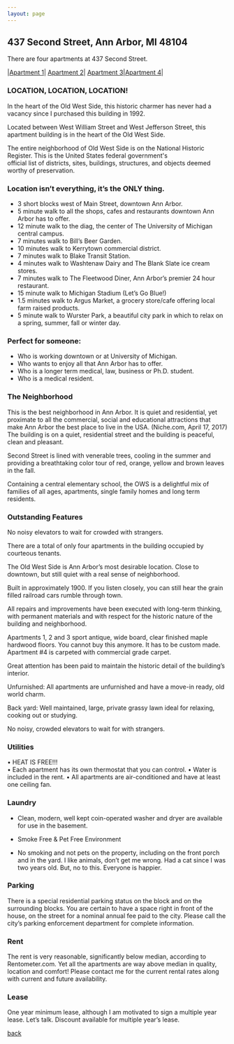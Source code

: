 ```yaml
---
layout: page
---
```


## 437 Second Street, Ann Arbor, MI  48104
There are four apartments at 437 Second Street.

|[Apartment 1](/properties/437secondapt1)| [Apartment 2](/properties/437secondapt2)| [Apartment 3](/properties/437secondapt3)|[Apartment 4](/properties/437secondapt4)|

### LOCATION, LOCATION, LOCATION!

In the heart of the Old West Side, this historic charmer has never had a vacancy since I purchased this building in 1992.

Located between West William Street and West Jefferson Street, this apartment building is in the heart of the Old West Side.

The entire neighborhood of Old West Side is on the National Historic Register. This is the United States federal government's official list of districts, sites, buildings, structures, and objects deemed worthy of preservation.

### Location isn’t everything, it’s the ONLY thing.

* 3 short blocks west of Main Street, downtown Ann Arbor.
* 5 minute walk to all the shops, cafes and restaurants downtown Ann Arbor has to offer.
* 12 minute walk to the diag, the center of The University of Michigan central campus. 
* 7 minutes walk to Bill’s Beer Garden.
* 10 minutes walk to Kerrytown commercial district.
* 7 minutes walk to Blake Transit Station.
* 4 minutes walk to Washtenaw Dairy and The Blank Slate ice cream stores.
* 7 minutes walk to The Fleetwood Diner, Ann Arbor’s premier 24 hour restaurant.
* 15 minute walk to Michigan Stadium (Let’s Go Blue!)
* 1.5 minutes walk to Argus Market, a grocery store/cafe offering local farm raised products.
* 5 minute walk to Wurster Park, a beautiful city park in which to relax on a spring, summer, fall or winter day.

### Perfect for someone:
* Who is working downtown or at University of Michigan.
* Who wants to enjoy all that Ann Arbor has to offer. 
* Who is a longer term medical, law, business or Ph.D. student.
* Who is a medical resident.

### The Neighborhood

This is the best neighborhood in Ann Arbor.  It is quiet and
residential, yet proximate to all the commercial, social and
educational attractions that make Ann Arbor the best place to live
in the USA.  (Niche.com, April 17, 2017) The building is on a
quiet, residential street and the building is peaceful, clean and
pleasant.

Second Street is lined with venerable trees, cooling in the summer
and providing a breathtaking color tour of red, orange, yellow and
brown leaves in the fall.

Containing a central elementary school, the OWS is a delightful mix
of families of all ages, apartments, single family homes and long
term residents.


### Outstanding Features

No noisy elevators to wait for crowded with strangers.

There are a total of only four apartments in the building occupied by courteous tenants.

The Old West Side is Ann Arbor’s most desirable location.  Close to downtown, but still quiet with a real sense of neighborhood.

Built in approximately 1900. If you listen closely, you can still hear the grain filled railroad cars rumble through town.

All repairs and improvements have been executed with long-term thinking, with permanent materials and with respect for the historic nature of the building and neighborhood.

Apartments 1, 2 and 3 sport antique, wide board, clear finished maple hardwood floors. You cannot buy this anymore.  It has to be custom made.  Apartment #4 is carpeted with commercial grade carpet.

Great attention has been paid to maintain the historic detail of the building’s interior.

Unfurnished: All apartments are unfurnished and have a move-in ready, old world charm.

Back yard: Well maintained, large, private grassy lawn ideal for relaxing, cooking out or studying.

No noisy, crowded elevators to wait for with strangers.


### Utilities

• HEAT IS FREE!!!  
• Each apartment has its own thermostat that you can control.
• Water is included in the rent.
• All apartments are air-conditioned and have at least one ceiling fan.


### Laundry 

* Clean, modern, well kept coin-operated washer and dryer are available for use in the basement.

* Smoke Free & Pet Free Environment

* No smoking and not pets on the property, including on the front porch and in the yard.  I like animals, don’t get me wrong.  Had a cat since I was two years old.  But, no to this.  Everyone is happier.

### Parking

There is a special residential parking status on the block and on the surrounding blocks. You are certain to have a space right in front of the house, on the street for a nominal annual fee paid to the city.  Please call the city’s parking enforcement department for complete information.

### Rent

The rent is very reasonable, significantly below median, according to Rentometer.com.  Yet all the apartments are way above median in quality, location and comfort!  Please contact me for the current rental rates along with current and future availability.

### Lease

One year minimum lease, although I am motivated to sign a multiple year lease. Let’s talk.  Discount available for multiple year’s lease.



[back](/)
